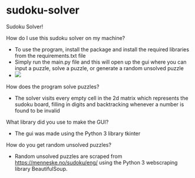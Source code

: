 # sudoku-solver

Sudoku Solver!

How do I use this sudoku solver on my machine?
  - To use the program, install the package and install the required libraries from the requirements.txt file
  - Simply run the main.py file and this will open up the gui where you can input a puzzle, solve a puzzle, or generate a random unsolved puzzle
  - ![](main/assets/images/GUI.png)

How does the program solve puzzles?
  - The solver visits every empty cell in the 2d matrix which represents the sudoku board, filling in digits and backtracking whenever a number is found to be invalid

What library did you use to make the GUI?
  - The gui was made using the Python 3 library tkinter

How do you get random unsolved puzzles?
  - Random unsolved puzzles are scraped from https://menneske.no/sudoku/eng/ using the Python 3 webscraping library BeautifulSoup. 

